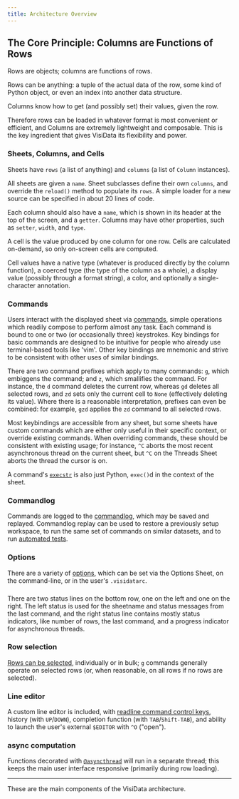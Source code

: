 ```yaml
---
title: Architecture Overview
---
```


## The Core Principle: Columns are Functions of Rows

Rows are objects; columns are functions of rows.

Rows can be anything: a tuple of the actual data of the row, some kind of Python object, or even an index into another data structure.

Columns know how to get (and possibly set) their values, given the row.

Therefore rows can be loaded in whatever format is most convenient or efficient, and Columns are extremely lightweight and composable.
This is the key ingredient that gives VisiData its flexibility and power.

### Sheets, Columns, and Cells

Sheets have `rows` (a list of anything) and `columns` (a list of `Column` instances).

All sheets are given a `name`.
Sheet subclasses define their own `columns`, and override the `reload()` method to populate its `rows`.
A simple loader for a new source can be specified in about 20 lines of code.

Each column should also have a `name`, which is shown in its header at the top of the screen, and a `getter`.  Columns may have other properties, such as `setter`, `width`, and `type`.

A cell is the value produced by one column for one row.  Cells are calculated on-demand, so only on-screen cells are computed.

Cell values have a native type (whatever is produced directly by the column function), a coerced type (the type of the column as a whole), a display value (possibly through a format string), a color, and optionally a single-character annotation.

### Commands

Users interact with the displayed sheet via [commands](/design/commands), simple operations which readily compose to perform almost any task.
Each command is bound to one or two (or occasionally three) keystrokes.
Key bindings for basic commands are designed to be intuitive for people who already use terminal-based tools like 'vim'.
Other key bindings are mnemonic and strive to be consistent with other uses of similar bindings.

There are two command prefixes which apply to many commands: `g`, which embiggens the command; and `z`, which smallifies the command.
For instance, the `d` command deletes the current row, whereas `gd` deletes all selected rows, and `zd` sets only the current cell to `None` (effectively deleting its value).
Where there is a reasonable interpretation, prefixes can even be combined: for example, `gzd` applies the `zd` command to all selected rows.

Most keybindings are accessible from any sheet, but some sheets have custom commands which are either only useful in their specific context, or override existing commands.
When overriding commands, these should be consistent with existing usage; for instance, `^C` aborts the most recent asynchronous thread on the current sheet, but `^C` on the Threads Sheet aborts the thread the cursor is on.

A command's [`execstr`](/design/commands/#Python) is also just Python, `exec()`d in the context of the sheet.

### Commandlog

Commands are logged to the [commandlog](/design/commandlog), which may be saved and replayed.
Commandlog replay can be used to restore a previously setup workspace, to run the same set of commands on similar datasets, and to run [automated tests](/test).

### Options

There are a variety of [options](/design/options), which can be set via the Options Sheet, on the command-line, or in the user's `.visidatarc`.

### 
There are two status lines on the bottom row, one on the left and one on the right.
The left status is used for the sheetname and status messages from the last command, and the right status line contains mostly status indicators, like number of rows, the last command, and a progress indicator for asynchronous threads.

### Row selection

[Rows can be selected](/design/selected), individually or in bulk; `g` commands generally operate on selected rows (or, when reasonable, on all rows if no rows are selected).

### Line editor

A custom line editor is included, with [readline command control keys](/design/editor#controls), history (with `UP`/`DOWN`), completion function (with `TAB`/`Shift-TAB`), and ability to launch the user's external `$EDITOR` with `^O` ("open").

### async computation

Functions decorated with [`@asyncthread`](/design/async) will run in a separate thread; this keeps the main user interface responsive (primarily during row loading).

---

These are the main components of the VisiData architecture.
